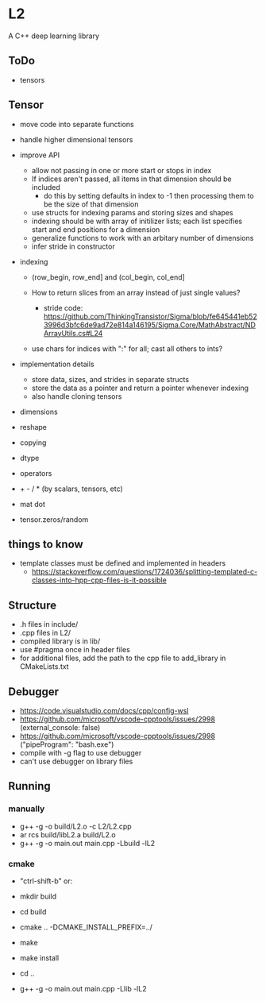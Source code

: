 # L2

A C++ deep learning library

## ToDo

-   tensors

## Tensor

-   move code into separate functions
-   handle higher dimensional tensors
-   improve API

    -   allow not passing in one or more start or stops in index
    -   If indices aren't passed, all items in that dimension should be included
        -   do this by setting defaults in index to -1 then processing them to be the size of that dimension
    -   use structs for indexing params and storing sizes and shapes
    -   indexing should be with array of initilizer lists; each list specifies start and end positions for a dimension
    -   generalize functions to work with an arbitary number of dimensions
    -   infer stride in constructor

-   indexing

    -   (row_begin, row_end] and (col_begin, col_end]
    -   How to return slices from an array instead of just single values?

        -   stride code: https://github.com/ThinkingTransistor/Sigma/blob/fe645441eb523996d3bfc6de9ad72e814a146195/Sigma.Core/MathAbstract/NDArrayUtils.cs#L24

    -   use chars for indices with ":" for all; cast all others to ints?

-   implementation details

    -   store data, sizes, and strides in separate structs
    -   store the data as a pointer and return a pointer whenever indexing
    -   also handle cloning tensors

-   dimensions
-   reshape

-   copying
-   dtype

-   operators
-   \+ \- / \* (by scalars, tensors, etc)
-   mat dot

-   tensor.zeros/random

## things to know

-   template classes must be defined and implemented in headers
    -   https://stackoverflow.com/questions/1724036/splitting-templated-c-classes-into-hpp-cpp-files-is-it-possible

## Structure

-   .h files in include/
-   .cpp files in L2/
-   compiled library is in lib/
-   use #pragma once in header files
-   for additional files, add the path to the cpp file to add_library in CMakeLists.txt

## Debugger

-   https://code.visualstudio.com/docs/cpp/config-wsl
-   https://github.com/microsoft/vscode-cpptools/issues/2998 (external_console: false)
-   https://github.com/microsoft/vscode-cpptools/issues/2998 ("pipeProgram": "bash.exe")
-   compile with -g flag to use debugger
-   can't use debugger on library files

## Running

### manually

-   g++ -g -o build/L2.o -c L2/L2.cpp
-   ar rcs build/libL2.a build/L2.o
-   g++ -g -o main.out main.cpp -Lbuild -lL2

### cmake

-   "ctrl-shift-b" or:

-   mkdir build
-   cd build
-   cmake .. -DCMAKE_INSTALL_PREFIX=../
-   make
-   make install
-   cd ..
-   g++ -g -o main.out main.cpp -Llib -lL2
